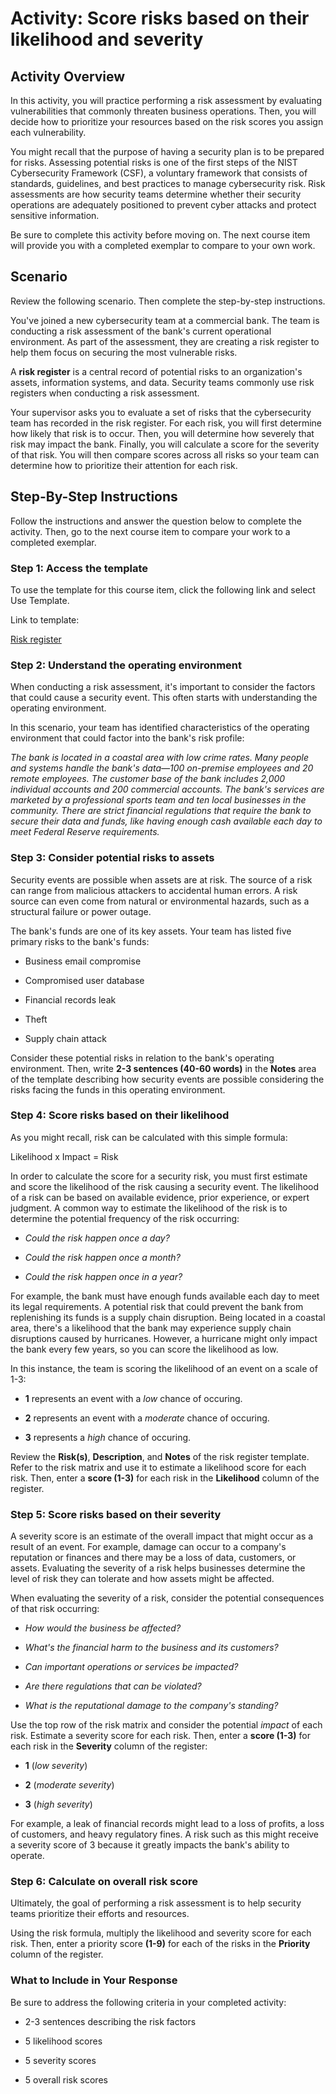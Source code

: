 # Activity: Score risks based on their likelihood and severity

## Activity Overview
In this activity, you will practice performing a risk assessment by evaluating vulnerabilities that commonly threaten business operations. Then, you will decide how to prioritize your resources based on the risk scores you assign each vulnerability.

You might recall that the purpose of having a security plan is to be prepared for risks. Assessing potential risks is one of the first steps of the NIST Cybersecurity Framework (CSF), a voluntary framework that consists of standards, guidelines, and best practices to manage cybersecurity risk. Risk assessments are how security teams determine whether their security operations are adequately positioned to prevent cyber attacks and protect sensitive information.

Be sure to complete this activity before moving on. The next course item will provide you with a completed exemplar to compare to your own work.

## Scenario
Review the following scenario. Then complete the step-by-step instructions.

You've joined a new cybersecurity team at a commercial bank. The team is conducting a risk assessment of the bank's current operational environment. As part of the assessment, they are creating a risk register to help them focus on securing the most vulnerable risks.

A **risk register** is a central record of potential risks to an organization's assets, information systems, and data. Security teams commonly use risk registers when conducting a risk assessment.

Your supervisor asks you to evaluate a set of risks that the cybersecurity team has recorded in the risk register. For each risk, you will first determine how likely that risk is to occur. Then, you will determine how severely that risk may impact the bank. Finally, you will calculate a score for the severity of that risk. You will then compare scores across all risks so your team can determine how to prioritize their attention for each risk.

## Step-By-Step Instructions
Follow the instructions and answer the question below to complete the activity. Then, go to the next course item to compare your work to a completed exemplar.

### Step 1: Access the template
To use the template for this course item, click the following link and select Use Template. 

Link to template:
 
[Risk register](/Portfolio%20Activity/Documentation/Score%20risks%20based%20on%20their%20likelihood%20and%20severity/Risk-register-template.docx)

### Step 2: Understand the operating environment
When conducting a risk assessment, it's important to consider the factors that could cause a security event. This often starts with understanding the operating environment.

In this scenario, your team has identified characteristics of the operating environment that could factor into the bank's risk profile:

*The bank is located in a coastal area with low crime rates. Many people and systems handle the bank's data—100 on-premise employees and 20 remote employees. The customer base of the bank includes 2,000 individual accounts and 200 commercial accounts. The bank's services are marketed by a professional sports team and ten local businesses in the community. There are strict financial regulations that require the bank to secure their data and funds, like having enough cash available each day to meet Federal Reserve requirements.*

### Step 3: Consider potential risks to assets
Security events are possible when assets are at risk. The source of a risk can range from malicious attackers to accidental human errors. A risk source can even come from natural or environmental hazards, such as a structural failure or power outage.

The bank's funds are one of its key assets. Your team has listed five primary risks to the bank's funds:

- Business email compromise

- Compromised user database

- Financial records leak

- Theft

- Supply chain attack
  
Consider these potential risks in relation to the bank's operating environment. Then, write **2-3 sentences (40-60 words)** in the **Notes** area of the template describing how security events are possible considering the risks facing the funds in this operating environment.

### Step 4: Score risks based on their likelihood
As you might recall, risk can be calculated with this simple formula:

Likelihood x Impact = Risk

In order to calculate the score for a security risk, you must first estimate and score the likelihood of the risk causing a security event. The likelihood of a risk can be based on available evidence, prior experience, or expert judgment. A common way to estimate the likelihood of the risk is to determine the potential frequency of the risk occurring:

- *Could the risk happen once a day?*

- *Could the risk happen once a month?*

- *Could the risk happen once in a year?*

For example, the bank must have enough funds available each day to meet its legal requirements. A potential risk that could prevent the bank from replenishing its funds is a supply chain disruption. Being located in a coastal area, there's a likelihood that the bank may experience supply chain disruptions caused by hurricanes. However, a hurricane might only impact the bank every few years, so you can score the likelihood as low.

In this instance, the team is scoring the likelihood of an event on a scale of 1-3:

- **1** represents an event with a *low* chance of occuring.

- **2** represents an event with a *moderate* chance of occuring.

- **3** represents a *high* chance of occuring.

Review the **Risk(s)**, **Description**, and **Notes** of the risk register template. Refer to the risk matrix and use it to estimate a likelihood score for each risk. Then, enter a **score (1-3)** for each risk in the **Likelihood** column of the register.

### Step 5: Score risks based on their severity
A severity score is an estimate of the overall impact that might occur as a result of an event. For example, damage can occur to a company's reputation or finances and there may be a loss of data, customers, or assets. Evaluating the severity of a risk helps businesses determine the level of risk they can tolerate and how assets might be affected. 

When evaluating the severity of a risk, consider the potential consequences of that risk occurring:

- *How would the business be affected?*

- *What's the financial harm to the business and its customers?*

- *Can important operations or services be impacted?*

- *Are there regulations that can be violated?*

- *What is the reputational damage to the company's standing?*

Use the top row of the risk matrix and consider the potential *impact* of each risk. Estimate a severity score for each risk. Then, enter a **score (1-3)** for each risk in the **Severity** column of the register:

- **1** (*low severity*)

- **2** (*moderate severity*)

- **3** (*high severity*)

For example, a leak of financial records might lead to a loss of profits, a loss of customers, and heavy regulatory fines. A risk such as this might receive a severity score of 3 because it greatly impacts the bank's ability to operate.

### Step 6: Calculate on overall risk score
Ultimately, the goal of performing a risk assessment is to help security teams prioritize their efforts and resources.

Using the risk formula, multiply the likelihood and severity score for each risk. Then, enter a priority score **(1-9)** for each of the risks in the **Priority** column of the register.

### What to Include in Your Response
Be sure to address the following criteria in your completed activity: 

- 2-3 sentences describing the risk factors

- 5 likelihood scores

- 5 severity scores

- 5 overall risk scores